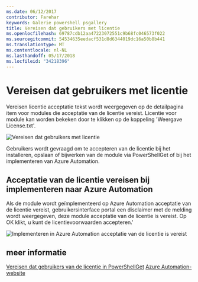 ```yaml
---
ms.date: 06/12/2017
contributor: Farehar
keywords: Galerie powershell psgallery
title: Vereisen dat gebruikers met licentie
ms.openlocfilehash: 69787cdb12aa47223072551c9b68fc046573f022
ms.sourcegitcommit: 54534635eedacf531d8d6344019dc16a50b8b441
ms.translationtype: MT
ms.contentlocale: nl-NL
ms.lasthandoff: 05/17/2018
ms.locfileid: "34218396"
---
```

# <a name="require-license-acceptance"></a>Vereisen dat gebruikers met licentie

Vereisen licentie acceptatie tekst wordt weergegeven op de detailpagina item voor modules die acceptatie van de licentie vereist. Licentie voor module kan worden bekeken door te klikken op de koppeling 'Weergave License.txt'.

![Vereisen dat gebruikers met licentie](../../Images/RequireLicenseAcceptance.png)

Gebruikers wordt gevraagd om te accepteren van de licentie bij het installeren, opslaan of bijwerken van de module via PowerShellGet of bij het implementeren van Azure Automation.

## <a name="require-license-acceptance-on-deploy-to-azure-automation"></a>Acceptatie van de licentie vereisen bij implementeren naar Azure Automation

Als de module wordt geïmplementeerd op Azure Automation acceptatie van de licentie vereist, gebruikersinterface portal een disclaimer met de melding wordt weergegeven, deze module acceptatie van de licentie is vereist. Op OK klikt, u kunt de licentievoorwaarden accepteren.'

![Implementeren in Azure Automation acceptatie van de licentie is vereist](../../Images/DeployToAzureAutomationRequireLicenseAcceptanceDisclaimer.png)

## <a name="more-details"></a>meer informatie

[Vereisen dat gebruikers van de licentie in PowerShellGet](../../concepts/module-license-acceptance.md)
[Azure Automation-website](/azure/automation)